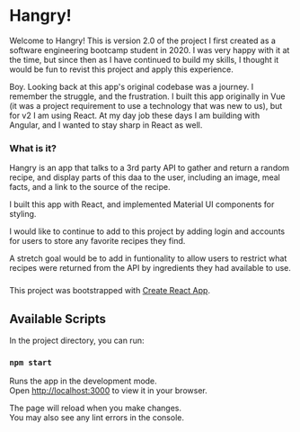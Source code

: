 # Hangry!

Welcome to Hangry! This is version 2.0 of the project I first created as a software engineering bootcamp student in 2020. I was very happy with it at the time, but since then as I have continued to build my skills, I thought it would be fun to revist this project and apply this experience.

Boy. Looking back at this app's original codebase was a journey. I remember the struggle, and the frustration. I built this app originally in Vue (it was a project requirement to use a technology that was new to us), but for v2 I am using React. At my day job these days I am building with Angular, and I wanted to stay sharp in React as well.

### What is it?

Hangry is an app that talks to a 3rd party API to gather and return a random recipe, and display parts of this daa to the user, including an image, meal facts, and a link to the source of the recipe.

I built this app with React, and implemented Material UI components for styling.

I would like to continue to add to this project by adding login and accounts for users to store any favorite recipes they find.

A stretch goal would be to add in funtionality to allow users to restrict what recipes were returned from the API by ingredients they had available to use.

###

This project was bootstrapped with [Create React App](https://github.com/facebook/create-react-app).

## Available Scripts

In the project directory, you can run:

### `npm start`

Runs the app in the development mode.\
Open [http://localhost:3000](http://localhost:3000) to view it in your browser.

The page will reload when you make changes.\
You may also see any lint errors in the console.
